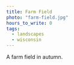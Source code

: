 ```yaml
---
title: Farm Field
photo: "farm-field.jpg"
hours_to_write: 0
tags:
  - landscapes
  - wisconsin
---
```


A farm field in autumn.

